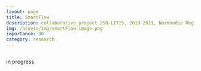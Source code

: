 ```yaml
---
layout: page
title: SmartFlow
description: collaborative project 2SN-LITIS, 2019-2021, Normandie Region 
img: /assets/img/smartFlow-image.png
importance: 30
category: research
---
```

<div class="row">
    <div class="col-sm mt-3 mt-md-0">
        <img class="img-fluid rounded z-depth-1" src="{{ '/assets/img/smartFlow-image-v2.png' | relative_url }}" alt="" title="XTerM logo"/>
    </div>
</div>


in progress
